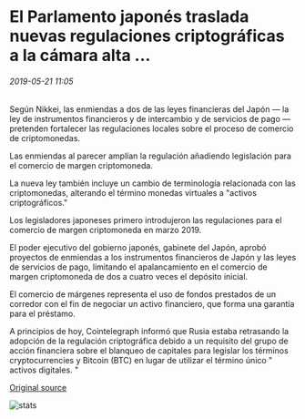 # El Parlamento japonés traslada nuevas regulaciones criptográficas a la cámara alta ...

###### 2019-05-21 11:05

Según Nikkei, las enmiendas a dos de las leyes financieras del Japón — la ley de instrumentos financieros y de intercambio y de servicios de pago — pretenden fortalecer las regulaciones locales sobre el proceso de comercio de criptomonedas.

Las enmiendas al parecer amplían la regulación añadiendo legislación para el comercio de margen criptomoneda.

La nueva ley también incluye un cambio de terminología relacionada con las criptomonedas, alterando el término monedas virtuales a "activos criptográficos."

Los legisladores japoneses primero introdujeron las regulaciones para el comercio de margen criptomoneda en marzo 2019.

El poder ejecutivo del gobierno japonés, gabinete del Japón, aprobó proyectos de enmiendas a los instrumentos financieros de Japón y las leyes de servicios de pago, limitando el apalancamiento en el comercio de margen criptomoneda de dos a cuatro veces el depósito inicial.

El comercio de márgenes representa el uso de fondos prestados de un corredor con el fin de negociar un activo financiero, que forma una garantía para el préstamo.

A principios de hoy, Cointelegraph informó que Rusia estaba retrasando la adopción de la regulación criptográfica debido a un requisito del grupo de acción financiera sobre el blanqueo de capitales para legislar los términos cryptocurrencies y Bitcoin (BTC) en lugar de utilizar el término único " activos digitales. "

[Original source](https://cointelegraph.com/news/japanese-parliament-moves-new-crypto-regulations-to-the-upper-house)

![stats](https://c.statcounter.com/11760860/0/a89fa40b/1/ "stats")